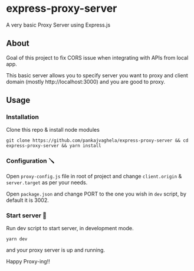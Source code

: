 # express-proxy-server

A very basic Proxy Server using Express.js

## About

Goal of this project to fix CORS issue when integrating with APIs from local app.

This basic server allows you to specify server you want to proxy and client domain (mostly http://localhost:3000) and you are good to proxy.

## Usage

### Installation

Clone this repo & install node modules

```
git clone https://github.com/pankajvaghela/express-proxy-server && cd express-proxy-server && yarn install
```

### Configuration 🪛

Open `proxy-config.js` file in root of project and change `client.origin` & `server.target` as per your needs.

Open `package.json` and change PORT to the one you wish in `dev` script, by default it is 3002.

### Start server 🚀

Run dev script to start server, in development mode.

```
yarn dev
```

and your proxy server is up and running.

Happy Proxy-ing!!
